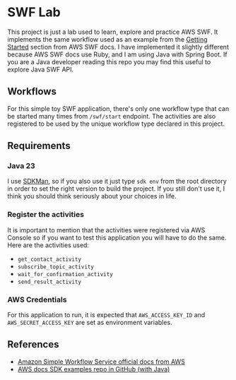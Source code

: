 # SWF Lab

This project is just a lab used to learn, explore and practice AWS SWF. It implements the same workflow used as an example
from the [Getting Started](https://docs.aws.amazon.com/amazonswf/latest/developerguide/swf-sns-tutorial.html) section from AWS SWF docs.
I have implemented it slightly different because AWS SWF docs use Ruby, and I am using Java with Spring Boot. If you are a Java developer
reading this repo you may find this useful to explore Java SWF API.

## Workflows

For this simple toy SWF application, there's only one workflow type that can be started many times from `/swf/start` endpoint.
The activities are also registered to be used by the unique workflow type declared in this project. 

## Requirements

### Java 23
I use [SDKMan](https://sdkman.io/), so if you also use it just type `sdk env` from the root directory in order to set the right version to build the project.
If you still don't use it, I think you should think seriously about your choices in life.

### Register the activities
It is important to mention that the activities were registered via AWS Console so if you want to test this application 
you will have to do the same.
Here are the activities used:
- `get_contact_activity`
- `subscribe_topic_activity`
- `wait_for_confirmation_activity`
- `send_result_activity`

### AWS Credentials
For this application to run, it is expected that `AWS_ACCESS_KEY_ID` and `AWS_SECRET_ACCESS_KEY` are set as environment variables.

## References

- [Amazon Simple Workflow Service official docs from AWS](https://docs.aws.amazon.com/amazonswf/latest/developerguide/swf-welcome.html)
- [AWS docs SDK examples repo in GitHub (with Java)](https://github.com/awsdocs/aws-doc-sdk-examples/tree/main/java/example_code/swf/src/main/java/aws/example/helloswf)
